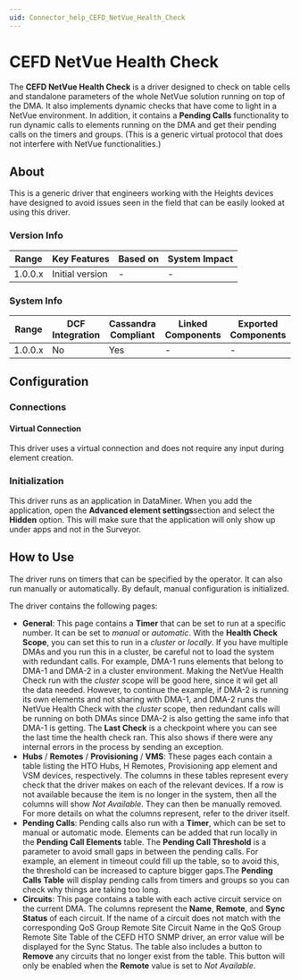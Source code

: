 ```yaml
---
uid: Connector_help_CEFD_NetVue_Health_Check
---
```


# CEFD NetVue Health Check

The **CEFD NetVue Health Check** is a driver designed to check on table cells and standalone parameters of the whole NetVue solution running on top of the DMA. It also implements dynamic checks that have come to light in a NetVue environment. In addition, it contains a **Pending Calls** functionality to run dynamic calls to elements running on the DMA and get their pending calls on the timers and groups. (This is a generic virtual protocol that does not interfere with NetVue functionalities.)

## About

This is a generic driver that engineers working with the Heights devices have designed to avoid issues seen in the field that can be easily looked at using this driver.

### Version Info

| **Range** | **Key Features** | **Based on** | **System Impact** |
|-----------|------------------|--------------|-------------------|
| 1.0.0.x   | Initial version  | \-           | \-                |

### System Info

| **Range** | **DCF Integration** | **Cassandra Compliant** | **Linked Components** | **Exported Components** |
|-----------|---------------------|-------------------------|-----------------------|-------------------------|
| 1.0.0.x   | No                  | Yes                     | \-                    | \-                      |

## Configuration

### Connections

#### Virtual Connection

This driver uses a virtual connection and does not require any input during element creation.

### Initialization

This driver runs as an application in DataMiner. When you add the application, open the **Advanced element settings**section and select the **Hidden** option. This will make sure that the application will only show up under apps and not in the Surveyor.

## How to Use

The driver runs on timers that can be specified by the operator. It can also run manually or automatically. By default, manual configuration is initialized.

The driver contains the following pages:

- **General**: This page contains a **Timer** that can be set to run at a specific number. It can be set to *manual* or *automatic*. With the **Health Check Scope**, you can set this to run in a *cluster* or *locally*. If you have multiple DMAs and you run this in a cluster, be careful not to load the system with redundant calls. For example, DMA-1 runs elements that belong to DMA-1 and DMA-2 in a cluster environment. Making the NetVue Health Check run with the *cluster s*cope will be good here, since it wil get all the data needed. However, to continue the example, if DMA-2 is running its own elements and not sharing with DMA-1, and DMA-2 runs the NetVue Health Check with the *cluster* scope, then redundant calls will be running on both DMAs since DMA-2 is also getting the same info that DMA-1 is getting. The **Last Check** is a checkpoint where you can see the last time the health check ran. This also shows if there were any internal errors in the process by sending an exception.
- **Hubs** / **Remotes** / **Provisioning** / **VMS**: These pages each contain a table listing the HTO Hubs, H Remotes, Provisioning app element and VSM devices, respectively. The columns in these tables represent every check that the driver makes on each of the relevant devices. If a row is not available because the item is no longer in the system, then all the columns will show *Not Available*. They can then be manually removed. For more details on what the columns represent, refer to the driver itself.
- **Pending Calls**: Pending calls also run with a **Timer**, which can be set to manual or automatic mode. Elements can be added that run locally in the **Pending Call Elements** table. The **Pending Call Threshold** is a parameter to avoid small gaps in between the pending calls. For example, an element in timeout could fill up the table, so to avoid this, the threshold can be increased to capture bigger gaps.The **Pending Calls Table** will display pending calls from timers and groups so you can check why things are taking too long.
- **Circuits**: This page contains a table with each active circuit service on the current DMA. The columns represent the **Name**, **Remote**, and **Sync Status** of each circuit. If the name of a circuit does not match with the corresponding QoS Group Remote Site Circuit Name in the QoS Group Remote Site Table of the CEFD HTO SNMP driver, an error value will be displayed for the Sync Status. The table also includes a button to **Remove** any circuits that no longer exist from the table. This button will only be enabled when the **Remote** value is set to *Not Available*.
